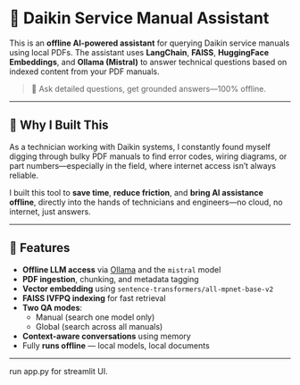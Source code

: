 # 📘 Daikin Service Manual Assistant

This is an **offline AI-powered assistant** for querying Daikin service manuals using local PDFs. The assistant uses **LangChain**, **FAISS**, **HuggingFace Embeddings**, and **Ollama (Mistral)** to answer technical questions based on indexed content from your PDF manuals.

> 🚀 Ask detailed questions, get grounded answers—100% offline.

---

## 🧠 Why I Built This

As a technician working with Daikin systems, I constantly found myself digging through bulky PDF manuals to find error codes, wiring diagrams, or part numbers—especially in the field, where internet access isn’t always reliable.

I built this tool to **save time**, **reduce friction**, and **bring AI assistance offline**, directly into the hands of technicians and engineers—no cloud, no internet, just answers.

---

## 🔧 Features

- **Offline LLM access** via [Ollama](https://ollama.com/) and the `mistral` model
- **PDF ingestion**, chunking, and metadata tagging
- **Vector embedding** using `sentence-transformers/all-mpnet-base-v2`
- **FAISS IVFPQ indexing** for fast retrieval
- **Two QA modes**:
  - Manual (search one model only)
  - Global (search across all manuals)
- **Context-aware conversations** using memory
- Fully **runs offline** — local models, local documents

---



run app.py for streamlit UI.

